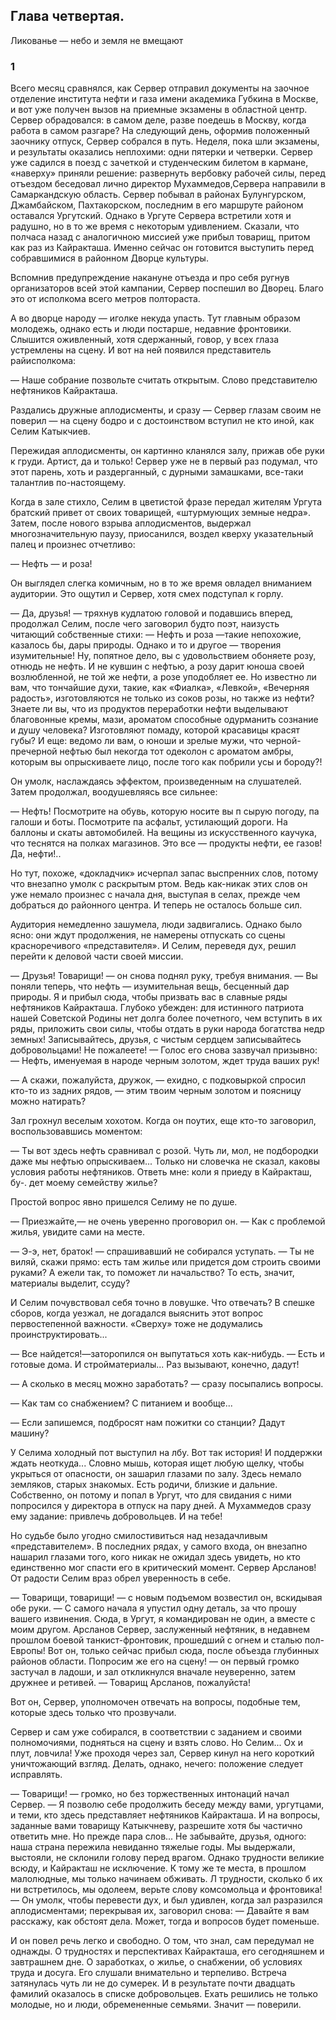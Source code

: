 ## Глава четвертая.
Ликованье — небо и земля не вмещают

### 1

Всего месяц сравнялся, как Сервер отправил документы на заочное отделение института нефти и газа имени академика Губкина в Москве, и вот уже получен вызов на приемные экзамены в областной центр.
Сервер обрадовался: в самом деле, разве поедешь в Москву, когда работа в самом разгаре? На следующий день, оформив положенный заочнику отпуск, Сервер собрался в путь.
Неделя, пока шли экзамены, и результаты оказались неплохими: одни пятерки и четверки.
Сервер уже садился в поезд с зачеткой и студенческим билетом в кармане, «наверху» приняли решение: развернуть вербовку рабочей силы, перед отъездом беседовал лично директор Мухаммедов,Сервера направили в Самаркандскую область.
Сервер побывал в районах Булунгурском, Джамбайском, Пахтакорском, последним в его маршруте районом оставался Ургутский.
Однако в Ургуте Сервера встретили хотя и радушно, но в то же время с некоторым удивлением.
Сказали, что полчаса назад с аналогичною миссией уже прибыл товарищ, притом как раз из Кайракташа.
Именно сейчас он готовится выступить перед собравшимися в районном Дворце культуры.

Вспомнив предупреждение накануне отъезда и про себя ругнув организаторов всей этой кампании, Сервер поспешил во Дворец.
Благо это от исполкома всего метров полтораста.

А во дворце народу — иголке некуда упасть.
Тут главным образом молодежь, однако есть и люди постарше, недавние фронтовики.
Слышится оживленный, хотя сдержанный, говор, у всех глаза устремлены на сцену.
И вот на ней появился представитель райисполкома:

— Наше собрание позвольте считать открытым.
Слово представителю нефтяников Кайракташа.

Раздались дружные аплодисменты, и сразу — Сервер глазам своим не поверил — на сцену бодро и с достоинством вступил не кто иной, как Селим Катыкчиев.

Пережидая аплодисменты, он картинно кланялся залу, прижав обе руки к груди.
Артист, да и только!
Сервер уже не в первый раз подумал, что этот парень, хоть и раздерганный, с дурными замашками, все-таки талантлив по-настоящему.

Когда в зале стихло, Селим в цветистой фразе передал жителям Ургута братский привет от своих товарищей, «штурмующих земные недра».
Затем, после нового взрыва аплодисментов, выдержал многозначительную паузу, приосанился, воздел кверху указательный палец и произнес отчетливо:

— Нефть — и роза!

Он выглядел слегка комичным, но в то же время овладел вниманием аудитории.
Это ощутил и Сервер, хотя смех подступал к горлу.

— Да, друзья!
— тряхнув кудлатою головой и подавшись вперед, продолжал Селим, после чего заговорил будто поэт, наизусть читающий собственные стихи: — Нефть и роза —такие непохожие, казалось бы, дары природы.
Однако и то и другое — творения изумительные!
Ну, попятное дело, вы с удовольствием обоняете розу, отнюдь не нефть.
И не кувшин с нефтью, а розу дарит юноша своей возлюбленной, не той же нефти, а розе уподобляет ее.
Но известно ли вам, что тончайшие духи, такие, как «Фиалка», «Левкой», «Вечерняя радость», изготовляются не только из соков розы, но также из нефти?
Знаете ли вы, что из продуктов переработки нефти выделывают благовонные кремы, мази, ароматом способные одурманить сознание и душу человека?
Изготовляют помаду, которой красавицы красят губы?
И еще: ведомо ли вам, о юноши и зрелые мужи, что черной-пречерной нефтью был некогда тот одеколон с ароматом амбры, которым вы опрыскиваете лицо, после того как побрили усы и бороду?!

Он умолк, наслаждаясь эффектом, произведенным на слушателей.
Затем продолжал, воодушевляясь все сильнее:

— Нефть!
Посмотрите на обувь, которую носите вы п сырую погоду, па галоши и боты.
Посмотрите па асфальт, устилающий дороги.
На баллоны и скаты автомобилей.
На вещины из искусственного каучука, что теснятся на полках магазинов.
Это все — продукты нефти, ее газов!
Да, нефти!..

Но тут, похоже, «докладчик» исчерпал запас выспренних слов, потому что внезапно умолк с раскрытым ртом.
Ведь как-никак этих слов он уже немало произнес с начала дня, выступая в селах, прежде чем добраться до районного центра.
И теперь не осталось больше сил.

Аудитория немедленно зашумела, люди задвигались.
Однако было ясно: они ждут продолжения, не намерены отпускать со сцены красноречивого «представителя».
И Селим, переведя дух, решил перейти к деловой части своей миссии.

— Друзья!
Товарищи!
— он снова поднял руку, требуя внимания.
— Вы поняли теперь, что нефть — изумительная вещь, бесценный дар природы.
Я и прибыл сюда, чтобы призвать вас в славные ряды нефтяников Кайракташа.
Глубоко убежден: для истинного патриота нашей Советской Родины нет долга более почетного, чем вступить в их ряды, приложить свои силы, чтобы отдать в руки народа богатства недр земных!
Записывайтесь, друзья, с чистым сердцем записывайтесь добровольцами!
Не пожалеете!
— Голос его снова зазвучал призывно:— Нефть, именуемая в народе черным золотом, ждет труда ваших рук!

— А скажи, пожалуйста, дружок, — ехидно, с подковыркой спросил кто-то из задних рядов, — этим твоим черным золотом и поясницу можно натирать?

Зал грохнул веселым хохотом.
Когда он поутих, еще кто-то заговорил, воспользовавшись моментом:

— Ты вот здесь нефть сравнивал с розой.
Чуть ли, мол, не подбородки даже мы нефтью опрыскиваем...
Только ни словечка не сказал, каковы условия работы нефтяников.
Ответь мне: коли я приеду в Кайракташ, бу-. дет моему семейству жилье?

Простой вопрос явно пришелся Селиму не по душе.

— Приезжайте,— не очень уверенно проговорил он.
— Как с проблемой жилья, увидите сами на месте.

— Э-э, нет, браток!
— спрашивавший не собирался уступать.
— Ты не виляй, скажи прямо: есть там жилье или придется дом строить своими руками?
А ежели так, то поможет ли начальство?
То есть, значит, материалы выделит, ссуду?

И Селим почувствовал себя точно в ловушке.
Что отвечать?
В спешке сборов, когда уезжал, не догадался выяснить этот вопрос первостепенной важности.
«Сверху» тоже не додумались проинструктировать...

— Все найдется!—заторопился он выпутаться хоть как-нибудь.
— Есть и готовые дома.
И стройматериалы...
Раз вызывают, конечно, дадут!

— А сколько в месяц можно заработать?
— сразу посыпались вопросы.

— Как там со снабжением?
С питанием и вообще...

— Если запишемся, подбросят нам пожитки со станции?
Дадут машину?

У Селима холодный пот выступил на лбу.
Вот так история!
И поддержки ждать неоткуда...
Словно мышь, которая ищет любую щелку, чтобы укрыться от опасности, он зашарил глазами по залу.
Здесь немало земляков, старых знакомых.
Есть родичи, близкие и дальние.
Собственно, он потому и попал в Ургут, что для свидания с ними попросился у директора в отпуск на пару дней.
А Мухаммедов сразу ему задание: привлечь добровольцев.
И на тебе!

Но судьбе было угодно смилостивиться над незадачливым «представителем».
В последних рядах, у самого входа, он внезапно нашарил глазами того, кого никак не ожидал здесь увидеть, но кто единственно мог спасти его в критический момент.
Сервер Арсланов!
От радости Селим враз обрел уверенность в себе.

— Товарищи, товарищи!
— с новым подъемом возвестил он, вскидывая обе руки.
— С самого начала я упустил одну деталь, за что прошу вашего извинения.
Сюда, в Ургут, я командирован не один, а вместе с моим другом.
Арсланов Сервер, заслуженный нефтяник, в недавнем прошлом боевой танкист-фронтовик, прошедший с огнем и сталью пол-Европы!
Вот он, только сейчас прибыл сюда, после объезда глубинных районов области.
Попросим же его на сцену!
— он первый громко застучал в ладоши, и зал откликнулся вначале неуверенно, затем дружнее и ретивей.
— Товарищ Арсланов, пожалуйста!

Вот он, Сервер, уполномочен отвечать на вопросы, подобные тем, которые здесь только что прозвучали.

Сервер и сам уже собирался, в соответствии с заданием и своими полномочиями, подняться на сцену и взять слово.
Но Селим...
Ох и плут, ловчила!
Уже проходя через зал, Сервер кинул на него короткий уничтожающий взгляд.
Делать, однако, нечего: положение следует исправлять.

— Товарищи!
— громко, но без торжественных интонаций начал Сервер.
— Я позволю себе продолжить беседу между вами, ургутцами, и теми, кто здесь представляет нефтяников Кайракташа.
И на вопросы, заданные вами товарищу Катыкчневу, разрешите хотя бы частично ответить мне.
Но прежде пара слов...
Не забывайте, друзья, одного: наша страна пережила невиданно тяжелые годы.
Мы выдержали, выстояли, не склонили голову перед врагом.
Однако трудности великие всюду, и Кайракташ не исключение.
К тому же те места, в прошлом малолюдные, мы только начинаем обживать.
Л трудности, сколько б их ни встретилось, мы одолеем, верьте слову комсомольца и фронтовика!
— Он умолк, чтобы перевести дух, и был удивлен, когда зал разразился аплодисментами; перекрывая их, заговорил снова: — Давайте я вам расскажу, как обстоят дела.
Может, тогда и вопросов будет поменьше.

И он повел речь легко и свободно.
О том, что знал, сам передумал не однажды.
О трудностях и перспективах Кайракташа, его сегодняшнем и завтрашнем дне.
О заработках, о жилье, о снабжении, об условиях труда и досуга.
Его слушали внимательно и терпеливо.
Встреча затянулась чуть ли не до сумерек.
И в результате почти двадцать фамилий оказалось в списке добровольцев.
Ехать решились не только молодые, но и люди, обремененные семьями.
Значит — поверили.

